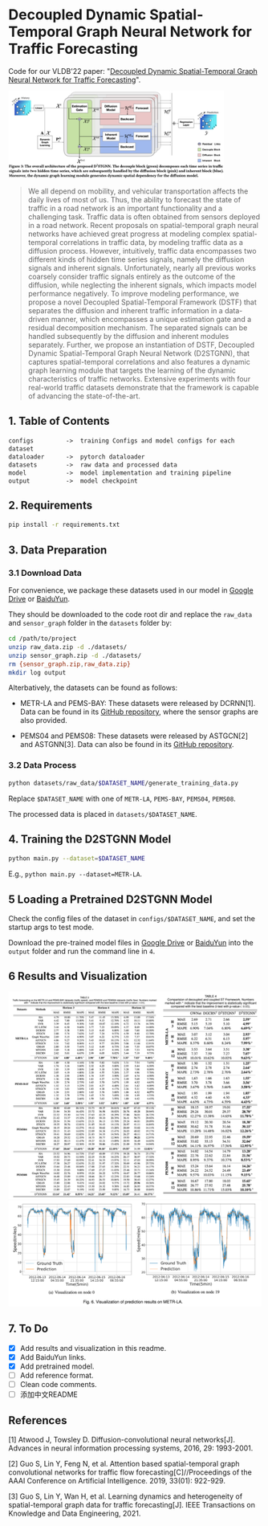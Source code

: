 # Decoupled Dynamic Spatial-Temporal Graph Neural Network for Traffic Forecasting

Code for our VLDB'22 paper: "[Decoupled Dynamic Spatial-Temporal Graph Neural Network for Traffic Forecasting](https://arxiv.org/abs/2206.09112)".

<img src="figures/D2STGNN.png" alt="D2STGNN" style="zoom:42%;" />

> We all depend on mobility, and vehicular transportation affects the daily lives of most of us. Thus, the ability to forecast the state of traffic in a road network is an important functionality and a challenging task. Traffic data is often obtained from sensors deployed in a road network. Recent proposals on spatial-temporal graph neural networks have achieved great progress at modeling complex spatial-temporal correlations in traffic data, by modeling traffic data as a diffusion process. However, intuitively, traffic data encompasses two different kinds of hidden time series signals, namely the diffusion signals and inherent signals. Unfortunately, nearly all previous works coarsely consider traffic signals entirely as the outcome of the diffusion, while neglecting the inherent signals, which impacts model performance negatively. To improve modeling performance, we propose a novel Decoupled Spatial-Temporal Framework (DSTF) that separates the diffusion and inherent traffic information in a data-driven manner, which encompasses a unique estimation gate and a residual decomposition mechanism. The separated signals can be handled subsequently by the diffusion and inherent modules separately. Further, we propose an instantiation of DSTF, Decoupled Dynamic Spatial-Temporal Graph Neural Network (D2STGNN), that captures spatial-temporal correlations and also features a dynamic graph learning module that targets the learning of the dynamic characteristics of traffic networks. Extensive experiments with four real-world traffic datasets demonstrate that the framework is capable of advancing the state-of-the-art.

## 1. Table of Contents

```text
configs         ->  training Configs and model configs for each dataset
dataloader      ->  pytorch dataloader
datasets        ->  raw data and processed data
model           ->  model implementation and training pipeline
output          ->  model checkpoint
```

## 2. Requirements

```bash
pip install -r requirements.txt
```

## 3. Data Preparation

### 3.1 Download Data

For convenience, we package these datasets used in our model in [Google Drive](https://drive.google.com/drive/folders/1H3nl0eRCVl5jszHPesIPoPu1ODhFMSub?usp=sharing) or [BaiduYun](https://pan.baidu.com/s/1iFcKJ8qeCthyEgPEXYJ-rA?pwd=8888).

They should be downloaded to the code root dir and replace the `raw_data` and `sensor_graph` folder in the `datasets` folder by:

```bash
cd /path/to/project
unzip raw_data.zip -d ./datasets/
unzip sensor_graph.zip -d ./datasets/
rm {sensor_graph.zip,raw_data.zip}
mkdir log output
```

Alterbatively, the datasets can be found as follows:

- METR-LA and PEMS-BAY: These datasets were released by DCRNN[1]. Data can be found in its [GitHub repository](https://github.com/chnsh/DCRNN_PyTorch), where the sensor graphs are also provided.

- PEMS04 and PEMS08: These datasets were released by ASTGCN[2] and ASTGNN[3]. Data can also be found in its [GitHub repository](https://github.com/guoshnBJTU/ASTGNN/tree/main/data).

### 3.2 Data Process

```bash
python datasets/raw_data/$DATASET_NAME/generate_training_data.py
```

Replace `$DATASET_NAME` with one of `METR-LA`, `PEMS-BAY`, `PEMS04`, `PEMS08`.

The processed data is placed in `datasets/$DATASET_NAME`.

## 4. Training the D2STGNN Model

```bash
python main.py --dataset=$DATASET_NAME
```

E.g., `python main.py --dataset=METR-LA`.

## 5 Loading a Pretrained D2STGNN Model

Check the config files of the dataset in `configs/$DATASET_NAME`, and set the startup args to test mode.

Download the pre-trained model files in [Google Drive](https://drive.google.com/drive/folders/18nkluGajYET2F9mxz3Kl6jcFVAAUGfpc?usp=sharing) or [BaiduYun](https://pan.baidu.com/s/1tGOdVy4uz5TcvAk5FrR4MQ?pwd=8888) into the `output` folder and run the command line in `4`.

## 6 Results and Visualization

<img src="figures/TheTable.png" alt="TheTable" style="zoom:80%;" />

<img src="figures/Visualization.png" alt="Visualization" style="zoom:100%;" />

## 7. To Do

- [x] Add results and visualization in this readme.
- [x] Add BaiduYun links.
- [x] Add pretrained model.
- [ ] Add reference format.
- [ ] Clean code comments.
- [ ] 添加中文README

## References

[1] Atwood J, Towsley D. Diffusion-convolutional neural networks[J]. Advances in neural information processing systems, 2016, 29: 1993-2001.

[2] Guo S, Lin Y, Feng N, et al. Attention based spatial-temporal graph convolutional networks for traffic flow forecasting[C]//Proceedings of the AAAI Conference on Artificial Intelligence. 2019, 33(01): 922-929.

[3] Guo S, Lin Y, Wan H, et al. Learning dynamics and heterogeneity of spatial-temporal graph data for traffic forecasting[J]. IEEE Transactions on Knowledge and Data Engineering, 2021.
